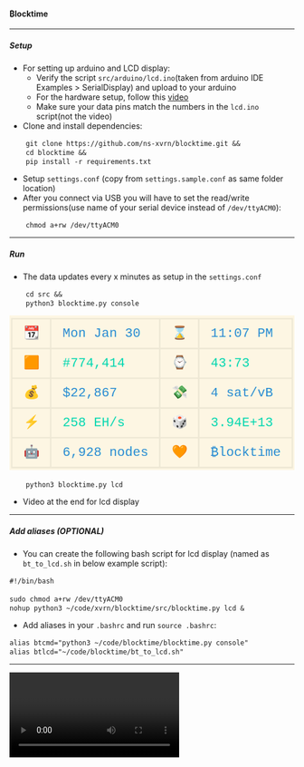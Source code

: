 #### ₿locktime

---
##### Setup
- For setting up arduino and LCD display:
    - Verify the script `src/arduino/lcd.ino`(taken from arduino IDE Examples > SerialDisplay) and upload to your arduino
    - For the hardware setup, follow this [video](https://www.youtube.com/watch?v=_6_F6B0rd6M)
    - Make sure your data pins match the numbers in the `lcd.ino` script(not the video)
- Clone and install dependencies: 
```
    git clone https://github.com/ns-xvrn/blocktime.git &&
    cd blocktime &&
    pip install -r requirements.txt
```
- Setup `settings.conf` (copy from `settings.sample.conf` as same folder location)
- After you connect via USB you will have to set the read/write permissions(use name of your serial device instead of `/dev/ttyACM0`):
```
    chmod a+rw /dev/ttyACM0
```


---
##### Run


- The data updates every x minutes as setup in the `settings.conf`
```
    cd src &&
    python3 blocktime.py console
```
![alt blocktime_console](blocktime_console.png)


```
    python3 blocktime.py lcd
```
- Video at the end for lcd display
---
##### Add aliases (OPTIONAL)

- You can create the following bash script for lcd display (named as `bt_to_lcd.sh` in below example script):
```
#!/bin/bash

sudo chmod a+rw /dev/ttyACM0
nohup python3 ~/code/xvrn/blocktime/src/blocktime.py lcd &
```

- Add aliases in your `.bashrc` and run `source .bashrc`:
```
alias btcmd="python3 ~/code/blocktime/blocktime.py console"
alias btlcd="~/code/blocktime/bt_to_lcd.sh"
```

---

<video src="https://user-images.githubusercontent.com/120062368/215665950-1288a0fc-420f-4e0b-b3a7-4f6c2da62705.mp4"> </video>

